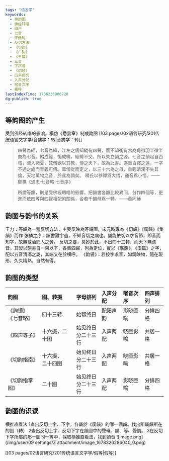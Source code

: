 ```yaml
---
tags: "语言学"
keywords:
  - 等韵图
  - 佛经转唱
  - 四声
  - 七音
  - 宋元时
  - 反切方法
  - 《切韵》
  - 《广韵》
  - 《玉篇》
  - 五音
  - 字求音
  - 《韵镜》
  - 四声排列
  - 入声分配
  - 喉音次序
  - 横呼
lastIndexTime: 1736235906720
dg-publish: true
---
```


## 等韵图的产生
受到佛经转唱的影响。模仿《悉昙章》制成韵图 [[03 pages/02语言研究/201传统语言文字学/音韵学：转\|音韵学：转]]
> 四聲為經，七音為緯，江左之儒知縱有四聲，而不知衡有宮商角徵羽半徵半商為七音。縱成經，衡成緯，經緯不交，所以失立韻之源。七音之韻起自西域，流入諸夏，梵僧欲以其教，傳之天下，故為此書。遂重百譯之遠，一字不通之處而音義可傅。華僧從而定之，以三十六為之母，重輕清濁不失其倫，天地萬物之音，於此為倘矣。
> 釋氏以參禪爲大悟，通音爲小悟。——鄭樵《通志·七音略·七音序》

> 所謂等韻，則是受佛經轉唱的影響，把韻書各韻比較異同，分作四個等，更進而依四等與四聲相配的關係，合若千韻母爲一轉。——董同穌

## 韵图与韵书的关系
王力：等韻為一種反切方法，主要反映為等韻圖，宋元時專為《切韻》《廣韻》《集韻》而作
张麟之序：讀書難字過，不知音切之病也。誠能依切以求音節，即音而知字，故無載酒問人之勞。
反切之要，莫妙於此，不出四十三轉，而天下無遗音。其製以韻書自一束以下，各集四聲，列為定位，實以《廣韻》，《玉篇》之字，配以五音清濁之屬，其端又在於横呼。
《韵镜》：若按字求音，如鏡映物，隨在現形，久久精熟，自然有得。

## 韵图的类型
<style> .container {font-family: sans-serif; text-align: center;} .button-wrapper button {z-index: 1;height: 40px; width: 100px; margin: 10px;padding: 5px;} .excalidraw .App-menu_top .buttonList { display: flex;} .excalidraw-wrapper { height: 800px; margin: 50px; position: relative;} :root[dir="ltr"] .excalidraw .layer-ui__wrapper .zen-mode-transition.App-menu_bottom--transition-left {transform: none;} </style><script src="https://cdn.jsdelivr.net/npm/react@17/umd/react.production.min.js"></script><script src="https://cdn.jsdelivr.net/npm/react-dom@17/umd/react-dom.production.min.js"></script><script type="text/javascript" src="https://cdn.jsdelivr.net/npm/@excalidraw/excalidraw@0/dist/excalidraw.production.min.js"></script><div id="韵图_2023-05-22_1625.57.excalidraw.md1"></div><script>(function(){const InitialData={"type":"excalidraw","version":2,"source":"https://github.com/zsviczian/obsidian-excalidraw-plugin/releases/tag/1.8.26","elements":[{"type":"rectangle","version":78,"versionNonce":910765753,"isDeleted":false,"id":"MpbvPvg6deeOSaPpZcAYb","fillStyle":"hachure","strokeWidth":1,"strokeStyle":"solid","roughness":1,"opacity":100,"angle":0,"x":-456.3808898925781,"y":-144.9427947998047,"strokeColor":"#000000","backgroundColor":"transparent","width":132,"height":32,"seed":938599449,"groupIds":[],"roundness":{"type":3},"boundElements":[{"type":"text","id":"dYItZQow"},{"id":"l5cPK2ow4CPrEq0te0Sun","type":"arrow"}],"updated":1684744141130,"link":null,"locked":false},{"type":"text","version":181,"versionNonce":1588688345,"isDeleted":false,"id":"dYItZQow","fillStyle":"hachure","strokeWidth":1,"strokeStyle":"solid","roughness":1,"opacity":100,"angle":0,"x":-408.3808898925781,"y":-139.74328734088402,"strokeColor":"#000000","backgroundColor":"transparent","width":36,"height":21.600985082158676,"seed":942668025,"groupIds":[],"roundness":null,"boundElements":[],"updated":1684744131183,"link":null,"locked":false,"fontSize":18.000820901798896,"fontFamily":4,"text":"韵镜","rawText":"韵镜","textAlign":"center","verticalAlign":"middle","containerId":"MpbvPvg6deeOSaPpZcAYb","originalText":"韵镜","lineHeight":1.2,"baseline":17},{"type":"rectangle","version":130,"versionNonce":993035415,"isDeleted":false,"id":"kA7LfzHMDXy0G248Y0DQg","fillStyle":"hachure","strokeWidth":1,"strokeStyle":"solid","roughness":1,"opacity":100,"angle":0,"x":-454.8504916844961,"y":-91.58531464727758,"strokeColor":"#000000","backgroundColor":"transparent","width":132,"height":32,"seed":2081000441,"groupIds":[],"roundness":{"type":3},"boundElements":[{"type":"text","id":"TDOMVZQt"},{"id":"VxQwgtZEVO2KXoZr14gqj","type":"arrow"}],"updated":1684744144473,"link":null,"locked":false},{"type":"text","version":257,"versionNonce":211243705,"isDeleted":false,"id":"TDOMVZQt","fillStyle":"hachure","strokeWidth":1,"strokeStyle":"solid","roughness":1,"opacity":100,"angle":0,"x":-415.8504916844961,"y":-86.38580718835692,"strokeColor":"#000000","backgroundColor":"transparent","width":54,"height":21.600985082158676,"seed":247964889,"groupIds":[],"roundness":null,"boundElements":[],"updated":1684744131183,"link":null,"locked":false,"fontSize":18.000820901798896,"fontFamily":4,"text":"七音略","rawText":"七音略","textAlign":"center","verticalAlign":"middle","containerId":"kA7LfzHMDXy0G248Y0DQg","originalText":"七音略","lineHeight":1.2,"baseline":17},{"type":"rectangle","version":185,"versionNonce":2024551577,"isDeleted":false,"id":"_C9C4NpLGTgAgTzwGG0uM","fillStyle":"hachure","strokeWidth":1,"strokeStyle":"solid","roughness":1,"opacity":100,"angle":0,"x":-454.8504916844961,"y":-20.72454097616081,"strokeColor":"#000000","backgroundColor":"transparent","width":132,"height":32,"seed":1804694713,"groupIds":[],"roundness":{"type":3},"boundElements":[{"type":"text","id":"iaOVK7Bd"},{"id":"Fwxqg1aO4iZfuiAq0rCZ0","type":"arrow"}],"updated":1684744147220,"link":null,"locked":false},{"type":"text","version":368,"versionNonce":1064211353,"isDeleted":false,"id":"iaOVK7Bd","fillStyle":"hachure","strokeWidth":1,"strokeStyle":"solid","roughness":1,"opacity":100,"angle":0,"x":-424.8504916844961,"y":-15.525033517240148,"strokeColor":"#000000","backgroundColor":"transparent","width":72,"height":21.600985082158676,"seed":1054111129,"groupIds":[],"roundness":null,"boundElements":[],"updated":1684744131183,"link":null,"locked":false,"fontSize":18.000820901798896,"fontFamily":4,"text":"四声等子","rawText":"四声等子","textAlign":"center","verticalAlign":"middle","containerId":"_C9C4NpLGTgAgTzwGG0uM","originalText":"四声等子","lineHeight":1.2,"baseline":17},{"type":"rectangle","version":214,"versionNonce":1809534073,"isDeleted":false,"id":"nM-rMbySJhkGR3mOyto0O","fillStyle":"hachure","strokeWidth":1,"strokeStyle":"solid","roughness":1,"opacity":100,"angle":0,"x":-454.09424367568766,"y":57.7089644926553,"strokeColor":"#000000","backgroundColor":"transparent","width":132,"height":32,"seed":286571801,"groupIds":[],"roundness":{"type":3},"boundElements":[{"type":"text","id":"svqFqoQq"},{"id":"BfLFxuzi3vJsNYipQaB4l","type":"arrow"}],"updated":1684744151622,"link":null,"locked":false},{"type":"text","version":352,"versionNonce":459978873,"isDeleted":false,"id":"svqFqoQq","fillStyle":"hachure","strokeWidth":1,"strokeStyle":"solid","roughness":1,"opacity":100,"angle":0,"x":-433.09424367568766,"y":62.90847195157596,"strokeColor":"#000000","backgroundColor":"transparent","width":90,"height":21.600985082158676,"seed":2039460345,"groupIds":[],"roundness":null,"boundElements":[],"updated":1684744131183,"link":null,"locked":false,"fontSize":18.000820901798896,"fontFamily":4,"text":"切韵指掌图","rawText":"切韵指掌图","textAlign":"center","verticalAlign":"middle","containerId":"nM-rMbySJhkGR3mOyto0O","originalText":"切韵指掌图","lineHeight":1.2,"baseline":17},{"type":"rectangle","version":253,"versionNonce":70658615,"isDeleted":false,"id":"7YQz2U9OuDvNeE7Nlk4eH","fillStyle":"hachure","strokeWidth":1,"strokeStyle":"solid","roughness":1,"opacity":100,"angle":0,"x":-452.30847707412516,"y":109.02199784699289,"strokeColor":"#000000","backgroundColor":"transparent","width":132,"height":32,"seed":937521591,"groupIds":[],"roundness":{"type":3},"boundElements":[{"type":"text","id":"0GNPVstj"},{"id":"EyeNxDx4lHdC0sJtaKSKZ","type":"arrow"}],"updated":1684744149364,"link":null,"locked":false},{"type":"text","version":378,"versionNonce":1917796697,"isDeleted":false,"id":"0GNPVstj","fillStyle":"hachure","strokeWidth":1,"strokeStyle":"solid","roughness":1,"opacity":100,"angle":0,"x":-422.30847707412516,"y":114.22150530591355,"strokeColor":"#000000","backgroundColor":"transparent","width":72,"height":21.600985082158676,"seed":665371961,"groupIds":[],"roundness":null,"boundElements":[],"updated":1684744131183,"link":null,"locked":false,"fontSize":18.000820901798896,"fontFamily":4,"text":"切韵指南","rawText":"切韵指南","textAlign":"center","verticalAlign":"middle","containerId":"7YQz2U9OuDvNeE7Nlk4eH","originalText":"切韵指南","lineHeight":1.2,"baseline":17},{"type":"arrow","version":55,"versionNonce":239262903,"isDeleted":false,"id":"zBfOUOm0cmsRrsRFGxHYn","fillStyle":"hachure","strokeWidth":1,"strokeStyle":"solid","roughness":1,"opacity":100,"angle":0,"x":-511.5653076171875,"y":-165.60581970214844,"strokeColor":"#000000","backgroundColor":"transparent","width":2.6785888671875,"height":321.4285430908203,"seed":1017894521,"groupIds":[],"roundness":{"type":2},"boundElements":[],"updated":1684744131183,"link":null,"locked":false,"startBinding":null,"endBinding":null,"lastCommittedPoint":null,"startArrowhead":null,"endArrowhead":"arrow","points":[[0,0],[2.6785888671875,321.4285430908203]]},{"type":"text","version":39,"versionNonce":292531769,"isDeleted":false,"id":"JHtE9RUU","fillStyle":"hachure","strokeWidth":1,"strokeStyle":"solid","roughness":1,"opacity":100,"angle":0,"x":-581.2081298828125,"y":-27.212982177734375,"strokeColor":"#000000","backgroundColor":"transparent","width":40,"height":24,"seed":1007249399,"groupIds":[],"roundness":null,"boundElements":[],"updated":1684744131183,"link":null,"locked":false,"fontSize":20,"fontFamily":4,"text":"时间","rawText":"时间","textAlign":"left","verticalAlign":"top","containerId":null,"originalText":"时间","lineHeight":1.2,"baseline":18},{"type":"text","version":6,"versionNonce":1096035799,"isDeleted":false,"id":"4mxRxNs2","fillStyle":"hachure","strokeWidth":1,"strokeStyle":"solid","roughness":1,"opacity":100,"angle":0,"x":-542.8153076171875,"y":-164.7129669189453,"strokeColor":"#000000","backgroundColor":"transparent","width":20,"height":24,"seed":1209650585,"groupIds":[],"roundness":null,"boundElements":[],"updated":1684744131183,"link":null,"locked":false,"fontSize":20,"fontFamily":4,"text":"早","rawText":"早","textAlign":"left","verticalAlign":"top","containerId":null,"originalText":"早","lineHeight":1.2,"baseline":18},{"type":"text","version":13,"versionNonce":1336901401,"isDeleted":false,"id":"Isd9gNO0","fillStyle":"hachure","strokeWidth":1,"strokeStyle":"solid","roughness":1,"opacity":100,"angle":0,"x":-549.9581298828125,"y":143.32275390625,"strokeColor":"#000000","backgroundColor":"transparent","width":20,"height":24,"seed":334346521,"groupIds":[],"roundness":null,"boundElements":[],"updated":1684744131183,"link":null,"locked":false,"fontSize":20,"fontFamily":4,"text":"晚","rawText":"晚","textAlign":"left","verticalAlign":"top","containerId":null,"originalText":"晚","lineHeight":1.2,"baseline":18},{"type":"rectangle","version":80,"versionNonce":1979832759,"isDeleted":false,"id":"CFQlGzA6mqkOProdckC1B","fillStyle":"hachure","strokeWidth":1,"strokeStyle":"solid","roughness":1,"opacity":100,"angle":0,"x":-257.4224853515625,"y":-98.64154052734375,"strokeColor":"#000000","backgroundColor":"transparent","width":81,"height":34,"seed":1369474999,"groupIds":[],"roundness":{"type":3},"boundElements":[{"type":"text","id":"u03RhEkJ"},{"id":"l5cPK2ow4CPrEq0te0Sun","type":"arrow"},{"id":"VxQwgtZEVO2KXoZr14gqj","type":"arrow"}],"updated":1684744144473,"link":null,"locked":false},{"type":"text","version":56,"versionNonce":1535259641,"isDeleted":false,"id":"u03RhEkJ","fillStyle":"hachure","strokeWidth":1,"strokeStyle":"solid","roughness":1,"opacity":100,"angle":0,"x":-236.9224853515625,"y":-93.64154052734375,"strokeColor":"#000000","backgroundColor":"transparent","width":40,"height":24,"seed":1103395031,"groupIds":[],"roundness":null,"boundElements":[],"updated":1684744131183,"link":null,"locked":false,"fontSize":20,"fontFamily":4,"text":"南方","rawText":"南方","textAlign":"center","verticalAlign":"middle","containerId":"CFQlGzA6mqkOProdckC1B","originalText":"南方","lineHeight":1.2,"baseline":18},{"type":"rectangle","version":267,"versionNonce":109169495,"isDeleted":false,"id":"LNzzr1P1Wn51zQGUPXIon","fillStyle":"hachure","strokeWidth":1,"strokeStyle":"solid","roughness":1,"opacity":100,"angle":0,"x":-255.63671875,"y":3.1441650390625,"strokeColor":"#000000","backgroundColor":"transparent","width":81,"height":34,"seed":465408375,"groupIds":[],"roundness":{"type":3},"boundElements":[{"type":"text","id":"PcsABoDS"},{"id":"Fwxqg1aO4iZfuiAq0rCZ0","type":"arrow"},{"id":"EyeNxDx4lHdC0sJtaKSKZ","type":"arrow"}],"updated":1684744149364,"link":null,"locked":false},{"type":"text","version":251,"versionNonce":829925079,"isDeleted":false,"id":"PcsABoDS","fillStyle":"hachure","strokeWidth":1,"strokeStyle":"solid","roughness":1,"opacity":100,"angle":0,"x":-235.13671875,"y":8.1441650390625,"strokeColor":"#000000","backgroundColor":"transparent","width":40,"height":24,"seed":1595558551,"groupIds":[],"roundness":null,"boundElements":[],"updated":1684744134235,"link":null,"locked":false,"fontSize":20,"fontFamily":4,"text":"北方","rawText":"北方","textAlign":"center","verticalAlign":"middle","containerId":"LNzzr1P1Wn51zQGUPXIon","originalText":"北方","lineHeight":1.2,"baseline":18},{"type":"rectangle","version":294,"versionNonce":260920665,"isDeleted":false,"id":"jnGamaW-bpu6cBY3tcK95","fillStyle":"hachure","strokeWidth":1,"strokeStyle":"solid","roughness":1,"opacity":100,"angle":0,"x":-253.85107421875,"y":93.32275390625,"strokeColor":"#000000","backgroundColor":"transparent","width":81,"height":34,"seed":309023481,"groupIds":[],"roundness":{"type":3},"boundElements":[{"type":"text","id":"FTOK88Dm"},{"id":"BfLFxuzi3vJsNYipQaB4l","type":"arrow"}],"updated":1684744151622,"link":null,"locked":false},{"type":"text","version":276,"versionNonce":178136025,"isDeleted":false,"id":"FTOK88Dm","fillStyle":"hachure","strokeWidth":1,"strokeStyle":"solid","roughness":1,"opacity":100,"angle":0,"x":-233.35107421875,"y":98.32275390625,"strokeColor":"#000000","backgroundColor":"transparent","width":40,"height":24,"seed":812237049,"groupIds":[],"roundness":null,"boundElements":[],"updated":1684744137355,"link":null,"locked":false,"fontSize":20,"fontFamily":4,"text":"混合","rawText":"混合","textAlign":"center","verticalAlign":"middle","containerId":"jnGamaW-bpu6cBY3tcK95","originalText":"混合","lineHeight":1.2,"baseline":18},{"type":"arrow","version":38,"versionNonce":431346551,"isDeleted":false,"id":"l5cPK2ow4CPrEq0te0Sun","fillStyle":"hachure","strokeWidth":1,"strokeStyle":"solid","roughness":1,"opacity":100,"angle":0,"x":-311.5653076171875,"y":-127.2129669189453,"strokeColor":"#000000","backgroundColor":"transparent","width":48.21435546875,"height":38.39286804199217,"seed":279536183,"groupIds":[],"roundness":{"type":2},"boundElements":[],"updated":1684744205141,"link":null,"locked":false,"startBinding":{"elementId":"MpbvPvg6deeOSaPpZcAYb","gap":12.815582275390625,"focus":-0.8902372580248851},"endBinding":{"elementId":"CFQlGzA6mqkOProdckC1B","gap":5.928466796875,"focus":-0.6049185278607514},"lastCommittedPoint":null,"startArrowhead":null,"endArrowhead":"arrow","points":[[0,0],[48.21435546875,38.39286804199217]]},{"type":"arrow","version":23,"versionNonce":951733399,"isDeleted":false,"id":"VxQwgtZEVO2KXoZr14gqj","fillStyle":"hachure","strokeWidth":1,"strokeStyle":"solid","roughness":1,"opacity":100,"angle":0,"x":-311.5653076171875,"y":-74.53439331054688,"strokeColor":"#000000","backgroundColor":"transparent","width":45.5357666015625,"height":6.25,"seed":1010184823,"groupIds":[],"roundness":{"type":2},"boundElements":[],"updated":1684744205142,"link":null,"locked":false,"startBinding":{"elementId":"kA7LfzHMDXy0G248Y0DQg","gap":11.285184067308592,"focus":0.46525266200898097},"endBinding":{"elementId":"CFQlGzA6mqkOProdckC1B","gap":8.6070556640625,"focus":0.2607862421562636},"lastCommittedPoint":null,"startArrowhead":null,"endArrowhead":"arrow","points":[[0,0],[45.5357666015625,-6.25]]},{"type":"arrow","version":30,"versionNonce":789750199,"isDeleted":false,"id":"Fwxqg1aO4iZfuiAq0rCZ0","fillStyle":"hachure","strokeWidth":1,"strokeStyle":"solid","roughness":1,"opacity":100,"angle":0,"x":-314.243896484375,"y":-6.677246093749998,"strokeColor":"#000000","backgroundColor":"transparent","width":53.57141113281244,"height":17.857147216796868,"seed":841714391,"groupIds":[],"roundness":{"type":2},"boundElements":[],"updated":1684744205151,"link":null,"locked":false,"startBinding":{"elementId":"_C9C4NpLGTgAgTzwGG0uM","gap":8.606595200121092,"focus":-0.7058309343491828},"endBinding":{"elementId":"LNzzr1P1Wn51zQGUPXIon","gap":5.0357666015625,"focus":-0.2037485911776077},"lastCommittedPoint":null,"startArrowhead":null,"endArrowhead":"arrow","points":[[0,0],[53.57141113281244,17.857147216796868]]},{"type":"arrow","version":47,"versionNonce":501437143,"isDeleted":false,"id":"EyeNxDx4lHdC0sJtaKSKZ","fillStyle":"hachure","strokeWidth":1,"strokeStyle":"solid","roughness":1,"opacity":100,"angle":0,"x":-310.6724853515625,"y":112.07275390624997,"strokeColor":"#000000","backgroundColor":"transparent","width":57.1429443359375,"height":68.74999999999997,"seed":113833623,"groupIds":[],"roundness":{"type":2},"boundElements":[],"updated":1684744205152,"link":null,"locked":false,"startBinding":{"elementId":"7YQz2U9OuDvNeE7Nlk4eH","gap":9.635991722562665,"focus":0.8180833946282137},"endBinding":{"elementId":"LNzzr1P1Wn51zQGUPXIon","gap":6.1785888671875,"focus":0.35012832096786783},"lastCommittedPoint":null,"startArrowhead":null,"endArrowhead":"arrow","points":[[0,0],[57.1429443359375,-68.74999999999997]]},{"type":"arrow","version":39,"versionNonce":230744055,"isDeleted":false,"id":"BfLFxuzi3vJsNYipQaB4l","fillStyle":"hachure","strokeWidth":1,"strokeStyle":"solid","roughness":1,"opacity":100,"angle":0,"x":-313.3509521484375,"y":72.78701782226562,"strokeColor":"#000000","backgroundColor":"transparent","width":50,"height":26.785736083984375,"seed":1943304601,"groupIds":[],"roundness":{"type":2},"boundElements":[],"updated":1684744205161,"link":null,"locked":false,"startBinding":{"elementId":"nM-rMbySJhkGR3mOyto0O","gap":8.743291527250165,"focus":-0.797610674177401},"endBinding":{"elementId":"jnGamaW-bpu6cBY3tcK95","gap":9.4998779296875,"focus":-0.41439646924234763},"lastCommittedPoint":null,"startArrowhead":null,"endArrowhead":"arrow","points":[[0,0],[50,26.785736083984375]]},{"id":"Fe1IsOx8B350zKG2_SlST","type":"rectangle","x":-1215.0225310792357,"y":-123.12389930407414,"width":138.52866565959403,"height":50.37408260050688,"angle":0,"strokeColor":"#000000","backgroundColor":"transparent","fillStyle":"hachure","strokeWidth":1,"strokeStyle":"solid","roughness":1,"opacity":100,"groupIds":[],"roundness":{"type":3},"seed":1262115735,"version":13,"versionNonce":1556401559,"isDeleted":true,"boundElements":null,"updated":1684744221922,"link":null,"locked":false}],"appState":{"theme":"light","viewBackgroundColor":"#ffffff","currentItemStrokeColor":"#000000","currentItemBackgroundColor":"transparent","currentItemFillStyle":"hachure","currentItemStrokeWidth":1,"currentItemStrokeStyle":"solid","currentItemRoughness":1,"currentItemOpacity":100,"currentItemFontFamily":4,"currentItemFontSize":20,"currentItemTextAlign":"left","currentItemStartArrowhead":null,"currentItemEndArrowhead":"arrow","scrollX":1802.184326171875,"scrollY":83.32797676716018,"zoom":{"value":0.39999999999999997},"currentItemRoundness":"round","gridSize":null,"colorPalette":{},"currentStrokeOptions":null,"previousGridSize":null},"files":{}};InitialData.scrollToContent=true;App=()=>{const e=React.useRef(null),t=React.useRef(null),[n,i]=React.useState({width:void 0,height:void 0});return React.useEffect(()=>{i({width:t.current.getBoundingClientRect().width,height:t.current.getBoundingClientRect().height});const e=()=>{i({width:t.current.getBoundingClientRect().width,height:t.current.getBoundingClientRect().height})};return window.addEventListener("resize",e),()=>window.removeEventListener("resize",e)},[t]),React.createElement(React.Fragment,null,React.createElement("div",{className:"excalidraw-wrapper",ref:t},React.createElement(ExcalidrawLib.Excalidraw,{ref:e,width:n.width,height:n.height,initialData:InitialData,viewModeEnabled:!0,zenModeEnabled:!0,gridModeEnabled:!1})))},excalidrawWrapper=document.getElementById("韵图_2023-05-22_1625.57.excalidraw.md1");ReactDOM.render(React.createElement(App),excalidrawWrapper);})();</script>

|  韵图                  |  图、转摄               |  字母排列                |  入声分配  |  喉音次序  |  四声排列  |
|:---------------------|:--------------------|:---------------------|:-------|:-------|:-------|
| 《韵镜》<div>《七音略》</div> | 四十三转                | 始帮终日                 | 配阳声韵   | 影晓匣喻   | 分排四格   |
| 《四声等子》               | 十六摄，二十图             | 始见终日<div>分二十三行</div> | 入声两配   | 晓匣影喻   | 共居一格   |
| 《切韵指南》               | 十六摄，<div>二十四图</div> | 始见终日<div>分二十三行</div> | 入声两配   | 晓匣影喻   | 共居一格   |
| 《切韵指掌图》              | 二十图                 | 始见终日<div>分二十三行</div> | 入声两配   | 影晓匣喻   | 分排四格   |  

## 韵图的识读
横推直看法
1查出反切上字、下字，各屬於《廣韻》的哪一個韻。找出所屬韻所在的圖（轉）
2查出反切上字、反切下字在韻圖中的聲母、韻、等、聲調。
3在反切下字所屬的那一圖同一等中，採取横推直看法，找到讀音
![image.png](/img/user/09 settings/Z attachment/image_1678326286040_0.png)

[[03 pages/02语言研究/201传统语言文字学/假等\|假等]]
